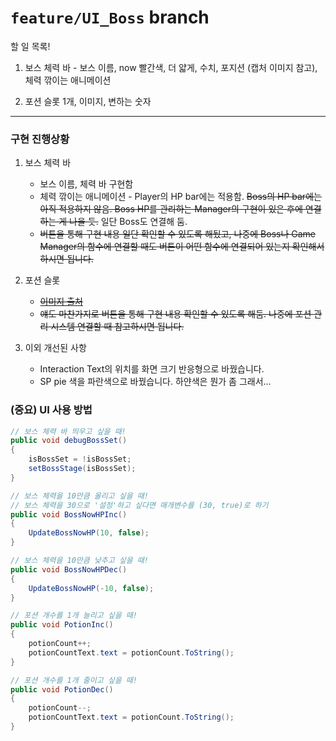 # `feature/UI_Boss` branch

할 일 목록!

1. 보스 체력 바 - 보스 이름, now 빨간색, 더 얇게, 수치, 포지션 (캡처 이미지 참고), 체력 깎이는 애니메이션

2. 포션 슬롯 1개, 이미지, 변하는 숫자

---

### 구현 진행상황

1. 보스 체력 바
    - 보스 이름, 체력 바 구현함
    - 체력 깎이는 애니메이션 - Player의 HP bar에는 적용함. ~~Boss의 HP bar에는 아직 적용하지 않음. Boss HP를 관리하는 Manager의 구현이 있은 후에 연결하는 게 나을 듯.~~ 일단 Boss도 연결해 둠.
    - ~~버튼을 통해 구현 내용 일단 확인할 수 있도록 해뒀고, 나중에 Boss나 Game Manager의 함수에 연결할 때도 버튼이 어떤 함수에 연결되어 있는지 확인해서 하시면 됩니다.~~

2. 포션 슬롯
    - ~~[이미지 출처](https://www.pngegg.com/en/png-yoagx/download#goog_rewarded)~~
    - ~~얘도 마찬가지로 버튼을 통해 구현 내용 확인할 수 있도록 해둠. 나중에 포션 관리 시스템 연결할 때 참고하시면 됩니다.~~

3. 이외 개선된 사항
    - Interaction Text의 위치를 화면 크기 반응형으로 바꿨습니다.
    - SP pie 색을 파란색으로 바꿨습니다. 하얀색은 뭔가 좀 그래서...


### (중요) UI 사용 방법
```C#
// 보스 체력 바 띄우고 싶을 때!
public void debugBossSet()
{
    isBossSet = !isBossSet;
    setBossStage(isBossSet);
}

// 보스 체력을 10만큼 올리고 싶을 때!
// 보스 체력을 30으로 '설정'하고 싶다면 매개변수를 (30, true)로 하기
public void BossNowHPInc()
{
    UpdateBossNowHP(10, false);
}

// 보스 체력을 10만큼 낮추고 싶을 때!
public void BossNowHPDec()
{
    UpdateBossNowHP(-10, false);
}

// 포션 개수를 1개 늘리고 싶을 때!
public void PotionInc()
{
    potionCount++;
    potionCountText.text = potionCount.ToString();
}

// 포션 개수를 1개 줄이고 싶을 때!
public void PotionDec()
{
    potionCount--;
    potionCountText.text = potionCount.ToString();
}
```